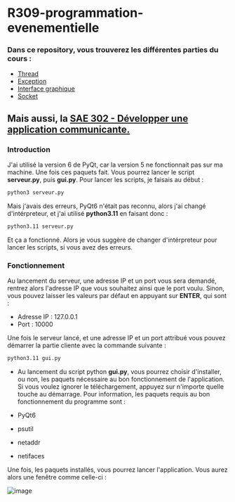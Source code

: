 # R309-programmation-evenementielle
 
### Dans ce repository, vous trouverez les différentes parties du cours : 
- [Thread](https://github.com/martinbaumg/R309-programmation-evenementielle/tree/main/Thread)
- [Exception]()
- [Interface graphique](https://github.com/martinbaumg/R309-programmation-evenementielle/tree/main/Interface-graphique)
- [Socket](https://github.com/martinbaumg/R309-programmation-evenementielle/tree/main/Socket)

## Mais aussi, la [SAE 302 - Développer une application communicante.](https://github.com/martinbaumg/R309-programmation-evenementielle/tree/main/SAE302-application-communicante)
### Introduction

J'ai utilisé la version 6 de PyQt, car la version 5 ne fonctionnait pas sur ma machine. Une fois ces paquets fait. Vous pourrez lancer le script **serveur.py**, puis **gui.py**.
Pour lancer les scripts, je faisais au début :
```bash
python3 serveur.py
```
Mais j'avais des erreurs, PyQt6 n'était pas reconnu, alors j'ai changé d'intérpreteur, et j'ai utilisé **python3.11** en faisant donc : 
```bash
python3.11 serveur.py
```
Et ça a fonctionné. Alors je vous suggère de changer d'intérpreteur pour lancer les scripts, si vous avez des erreurs.
### Fonctionnement
Au lancement du serveur, une adresse IP et un port vous sera demandé, rentrez alors l'adresse IP que vous souhaitez ainsi que le port voulu. Sinon, vous pouvez laisser les valeurs par défaut en appuyant sur **ENTER**, qui sont :
- Adresse IP : 127.0.0.1
- Port : 10000

Une fois le serveur lancé, et une adresse IP et un port attribué vous pouvez démarrer la partie cliente avec la commande suivante :
```bash
python3.11 gui.py
```

- Au lancement du script python **gui.py**, vous pourrez choisir d'installer, ou non, les paquets nécessaire au bon fonctionnement de l'application.
Si vous voulez ignorer le téléchargement, appuyez sur n'importe quelle touche au démarrage. Pour information, les paquets requis au bon fonctionnement du programme sont : 

- PyQt6
- psutil
- netaddr
- netifaces

Une fois, les paquets installés, vous pourrez lancer l'application. Vous aurez alors une fenêtre comme celle-ci :

![image](https://user-images.githubusercontent.com/77620159/135748000-1b2b2b5b-5b5a-4b2a-9b1a-3c1f2b2b2b2b.png)
